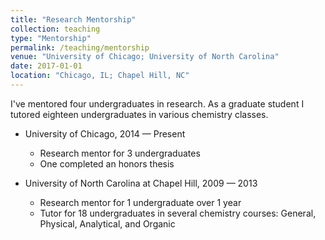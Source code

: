 ```yaml
---
title: "Research Mentorship"
collection: teaching
type: "Mentorship"
permalink: /teaching/mentorship
venue: "University of Chicago; University of North Carolina"
date: 2017-01-01
location: "Chicago, IL; Chapel Hill, NC"
---
```

I've mentored four undergraduates in research. As a graduate student I tutored eighteen undergraduates in various chemistry classes.

* University of Chicago, 2014 &mdash; Present
  * Research mentor for 3 undergraduates
  * One completed an honors thesis

* University of North Carolina at Chapel Hill, 2009 &mdash; 2013
  * Research mentor for 1 undergraduate over 1 year
  * Tutor for 18 undergraduates in several chemistry courses: General, Physical, Analytical, and Organic  
